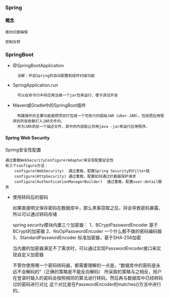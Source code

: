 ### Spring

#### 概念

    面向切面编程
    
    控制反转
    

### SpringBoot

* @SpringBootApplication

        注解：开启Spring的自动配置和组件扫描功能

* SpringApplication.run

        可以在命令行中将应用当做一个jar包来运行，便于调试开发


* Maven或Gradle中的SpringBoot插件

        构建插件的主要功能是把项目打包成一个可执行的超级JAR（uber-JAR），包括把应用程序的所有依赖打入JAR文件内，
        并为JAR添加一个描述文件，其中的内容能让你用java -jar来运行应用程序。


#### Spring Web Security

Spring安全性配置

    通过重载WebSecurityConfigurerAdapter来实现配置安全性
    有三个configure方法：
        configure(WebSecurity)  通过重载，配置Spring Security的Filter链
        configure(HttpSecurity) 通过重载，配置如何通过拦截器保护请求
        configure(AuthenticationManagerBuilder)  通过重载，配置user-detail服务


* 使用转码后的密码

    如果直接明文保存密码在数据库中，那么黑客窃取之后，将会导致密码暴露，所以可以通过转码存储

    spring security模块内置三个加密器：
        1、BCryptPasswordEncoder  基于BCrypt的加密器
        2、NoOpPasswordEncoder   一个什么都不做的密码编码器
        3、StandardPasswordEncoder  标准加密器，基于SHA-256加密

    当内置的加密器满足不了需求时，可以通过实现PasswordEncoder接口来实现自定义加密器

    不管你使用哪一个密码转码器，都需要理解的一点是，“数据库中的密码是永远不会解码的”（正确的策略是不能反向解码）
    所采取的策略与之相反，用户在登录时输入的密码会按照相同的算法进行转码，然后再与数据库中已经转码过的密码进行对比
    这个对比是在PasswordEncoder的matches()方法中进行的。